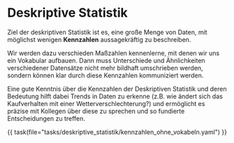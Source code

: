 # Deskriptive Statistik

Ziel der deskriptiven Statistik ist es, eine große Menge von Daten, mit möglichst wenigen **Kennzahlen**
aussagekräftig zu beschreiben.

Wir werden dazu verschieden Maßzahlen kennenlerne, mit denen wir uns ein Vokabular aufbauen.
Dann muss Unterschiede und Ähnlichkeiten verschiedener Datensätze nicht mehr bildhaft umschrieben werden,
sondern können klar durch diese Kennzahlen kommuniziert werden.

Eine gute Kenntnis über die Kennzahlen der Deskriptiven Statistik und deren Bedeutung
hilft dabei Trends in Daten zu erkenne (z.B. wie ändert sich das Kaufverhalten mit einer Wetterverschlechterung?)
und ermöglicht es präzise mit Kollegen über diese zu sprechen und so fundierte Entscheidungen zu treffen.

{{ task(file="tasks/deskriptive_statistik/kennzahlen_ohne_vokabeln.yaml") }}
